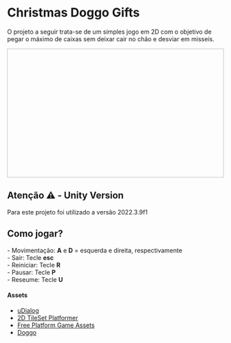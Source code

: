 # Christmas Doggo Gifts
O projeto a seguir trata-se de um simples jogo em 2D com o objetivo de pegar o máximo de caixas sem deixar cair no chão e desviar em misseis. 

[<img width="600" height="300"/>](https://github.com/JGMelon22/DoggoBox/assets/73988556/5386b396-b468-4e06-964d-5777b0eb7860)

<h2>Atenção ⚠️ - Unity Version</h2>
<span>Para este projeto foi utilizado a versão 2022.3.9f1</span>

<h2>Como jogar?</h2>
- Movimentação: <strong>A</strong> e <strong>D</strong> = esquerda e direita, respectivamente </br>
- Sair: Tecle <strong>esc</strong> </br>
- Reiniciar: Tecle <strong>R</strong> </br>
- Pausar: Tecle <strong>P</strong> </br>
- Reseume: Tecle <strong>U</strong> </br>

<h4>Assets</h4>
<ul>
  <li><a href="https://assetstore.unity.com/packages/tools/gui/udialog-57454">uDialog</a></li>
  <li><a href="https://assetstore.unity.com/packages/2d/textures-materials/2d-tileset-platformer-254632">2D TileSet Platformer</a></li>
  <li><a href="https://assetstore.unity.com/packages/2d/environments/free-platform-game-assets-85838">Free Platform Game Assets</a></li>
  <li><a href="https://www.gameart2d.com/cat-and-dog-free-sprites.html">Doggo</a></li>
</ul>
